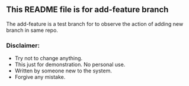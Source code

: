 ## This README file is for add-feature branch

The add-feature is a test branch for to observe the action of adding new branch in same repo.<br>

### Disclaimer:
+ Try not to change anything.
+ This just for demonstration. No personal use.
+ Written by someone new to the system.
+ Forgive any mistake.